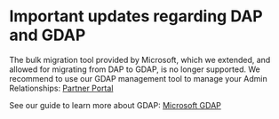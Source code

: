 # Important updates regarding DAP and GDAP
The bulk migration tool provided by Microsoft, which we extended, and allowed for migrating from DAP to GDAP, is no longer supported.
We recommend to use our GDAP management tool to manage your Admin Relationships: [Partner Portal](https://portal.cloudfactory.dk/gdap)

See our guide to learn more about GDAP: [Microsoft GDAP](https://cloudfactorydk.atlassian.net/servicedesk/customer/portal/1/article/2829385729)
